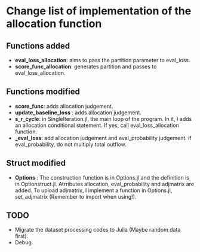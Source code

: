 # Change list of implementation of the allocation function
## Functions added
- **eval_loss_allocation**: aims to pass the partition parameter to eval_loss.
- **score_func_allocation**: generates partition and passes to eval_loss_allocation.

## Functions modified
- **score_func**: adds allocation judgement.
- **update_baseline_loss** : adds allocation judgement.
- **s_r_cycle**: in SingleIteration.jl, the main loop of the program. In it, I adds an allocation conditional statement. If yes, call eval_loss_allocation function. 
- **_eval_loss**: add allocation judgement and eval_probability judgement. if eval_probability, do not multiply total outflow. 

## Struct modified
- **Options** : The construction function is in Options.jl and the definition is in Optionstruct.jl. Atrributes allocation, eval_probability and adjmatrix are added. To upload adjmatrix, I implement a function in Options.jl, set_adjmatrix (Remember to import when using!).

## TODO
- Migrate the dataset processing codes to Julia (Maybe random data first).
- Debug.
